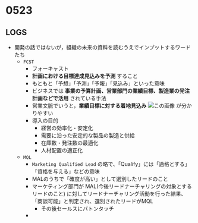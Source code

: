 # 0523

## LOGS

- 開発の話ではないが，組織の未来の資料を読むうえでインプットするワードたち
  - `FCST`
    - フォーキャスト
    - **計画における目標達成見込みを予測** すること
    - もともと「予想」「予測」「予報」「見込み」といった意味
    - ビジネスでは **事業の予算計画、営業部門の業績目標、製造業の発注計画などで活用** されている手法
    - 営業文脈でいうと，**業績目標に対する着地見込み**
    ![この画像](https://www.smartmat.io/hs-fs/hubfs/forecast_02-min.png?width=1360&name=forecast_02-min.png) が分かりやすい
    - 導入の目的
      - 経営の効率化・安定化
      - 需要に沿った安定的な製品の製造と供給
      - 在庫数・発注数の最適化
      - 人材配置の適正化
  - `MQL`
    - `Marketing Qualified Lead` の略で、「Qualify」には「適格とする」「資格を与える」などの意味
    - MALのうちで「確度が高い」として選別したリードのこと
    - マーケティング部門が MAL(今後リードナーチャリングの対象とするリードのこと) に対してリードナーチャリング活動を行った結果、「商談可能」と判定され、選別されたリードがMQL
      - その後セールスにバトンタッチ
    -